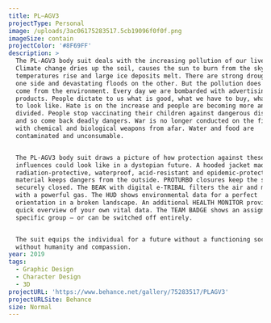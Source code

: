 ```yaml
---
title: PL—AGV3
projectType: Personal
image: /uploads/3ac06175283517.5cb19096f0f0f.png
imageSize: contain
projectColor: '#8F69FF'
description: >
  The PL-AGV3 body suit deals with the increasing pollution of our lives.
  Climate change dries up the soil, causes the sun to burn from the sky,
  temperatures rise and large ice deposits melt. There are strong droughts on
  one side and devastating floods on the other. But the pollution does not just
  come from the environment. Every day we are bombarded with advertising and
  products. People dictate to us what is good, what we have to buy, what we need
  to look like. Hate is on the increase and people are becoming more and more
  divided. People stop vaccinating their children against dangerous diseases,
  and so come back deadly dangers. War is no longer conducted on the field, but
  with chemical and biological weapons from afar. Water and food are
  contaminated and unconsumable.


  The PL-AGV3 body suit draws a picture of how protection against these
  influences could look like in a dystopian future. A hooded jacket made of a
  radiation-protective, waterproof, acid-resistant and epidemic-protecting
  material keeps dangers from the outside. PROTURBO closures keep the suit
  securely closed. The BEAK with digital e-TRIBAL filters the air and mixes it
  with a powerful gas. The HUD shows environmental data for a perfect
  orientation in a broken landscape. An additional HEALTH MONITOR provides a
  quick overview of your own vital data. The TEAM BADGE shows an assignment to a
  specific group — or can be switched off entirely.​​​​​​​


  The suit equips the individual for a future without a functioning society,
  without humanity and compassion.
year: 2019
tags:
  - Graphic Design
  - Character Design
  - 3D
projectURL: 'https://www.behance.net/gallery/75283517/PLAGV3'
projectURLSite: Behance
size: Normal
---
```



